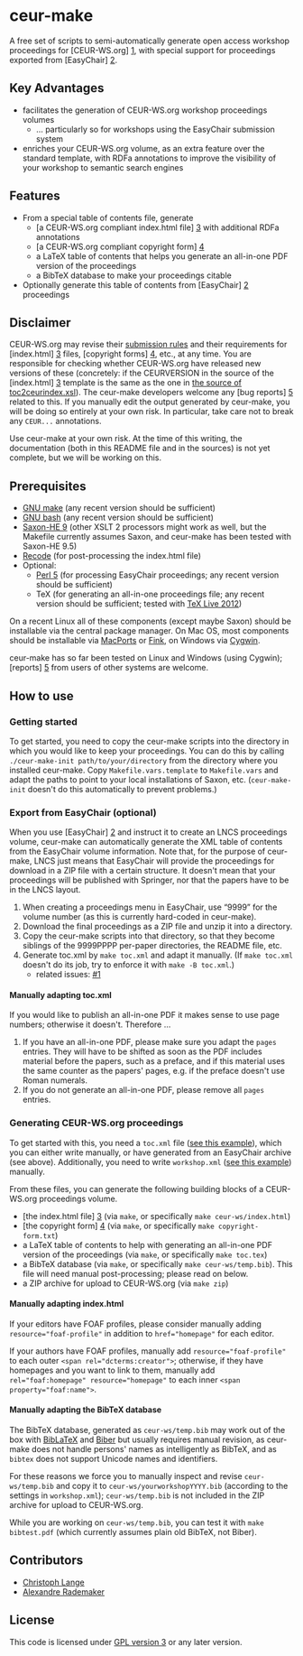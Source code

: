ceur-make
=========

A free set of scripts to semi-automatically generate open access workshop proceedings for [CEUR-WS.org] [1], with special support for proceedings exported from [EasyChair] [2].

Key Advantages
--------------

* facilitates the generation of CEUR-WS.org workshop proceedings volumes
  * … particularly so for workshops using the EasyChair submission system
* enriches your CEUR-WS.org volume, as an extra feature over the standard template, with RDFa annotations to improve the visibility of your workshop to semantic search engines

Features
--------

* From a special table of contents file, generate
  * [a CEUR-WS.org compliant index.html file] [3] with additional RDFa annotations
  * [a CEUR-WS.org compliant copyright form] [4]
  * a LaTeX table of contents that helps you generate an all-in-one PDF version of the proceedings
  * a BibTeX database to make your proceedings citable
* Optionally generate this table of contents from [EasyChair] [2] proceedings
  
Disclaimer
----------

CEUR-WS.org may revise their [submission rules](http://ceur-ws.org/HOWTOSUBMIT.html) and their requirements for [index.html] [3] files, [copyright forms] [4], etc., at any time.  You are responsible for checking whether CEUR-WS.org have released new versions of these (concretely: if the CEURVERSION in the source of the [index.html] [3] template is the same as the one in [the source of toc2ceurindex.xsl](toc2ceurindex.xsl)).  The ceur-make developers welcome any [bug reports] [5] related to this.  If you manually edit the output generated by ceur-make, you will be doing so entirely at your own risk.  In particular, take care not to break any `CEUR...` annotations.

Use ceur-make at your own risk.  At the time of this writing, the documentation (both in this README file and in the sources) is not yet complete, but we will be working on this.

Prerequisites
-------------

* [GNU make](http://www.gnu.org/software/make/) (any recent version should be sufficient)
* [GNU bash](http://www.gnu.org/software/bash/) (any recent version should be sufficient)
* [Saxon-HE 9](http://saxon.sourceforge.net) (other XSLT 2 processors might work as well, but the Makefile currently assumes Saxon, and ceur-make has been tested with Saxon-HE 9.5)
* [Recode](http://recode.progiciels-bpi.ca/index.html) (for post-processing the index.html file)
* Optional:
  * [Perl 5](http://www.perl.org/) (for processing EasyChair proceedings; any recent version should be sufficient)
  * TeX (for generating an all-in-one proceedings file; any recent version should be sufficient; tested with [TeX Live 2012](http://www.tug.org/texlive/))
  
On a recent Linux all of these components (except maybe Saxon) should be installable via the central package manager.  On Mac OS, most components should be installable via [MacPorts](http://www.macports.org/) or [Fink](http://fink.thetis.ig42.org/), on Windows via [Cygwin](http://cygwin.com/).

ceur-make has so far been tested on Linux and Windows (using Cygwin); [reports] [5] from users of other systems are welcome.

How to use
----------

### Getting started ###

To get started, you need to copy the ceur-make scripts into the directory in which you would like to keep your proceedings.  You can do this by calling `./ceur-make-init path/to/your/directory` from the directory where you installed ceur-make.  Copy `Makefile.vars.template` to `Makefile.vars` and adapt the paths to point to your local installations of Saxon, etc.  (`ceur-make-init` doesn't do this automatically to prevent problems.)

### Export from EasyChair (optional) ###

When you use [EasyChair] [2] and instruct it to create an LNCS proceedings volume, ceur-make can automatically generate the XML table of contents from the EasyChair volume information.  Note that, for the purpose of ceur-make, LNCS just means that EasyChair will provide the proceedings for download in a ZIP file with a certain structure.  It doesn't mean that your proceedings will be published with Springer, nor that the papers have to be in the LNCS layout.

1. When creating a proceedings menu in EasyChair, use “9999” for the volume number (as this is currently hard-coded in ceur-make).
2. Download the final proceedings as a ZIP file and unzip it into a directory.
3. Copy the ceur-make scripts into that directory, so that they become siblings of the 9999PPPP per-paper directories, the README file, etc.
4. Generate toc.xml by `make toc.xml` and adapt it manually.  (If `make toc.xml` doesn't do its job, try to enforce it with `make -B toc.xml`.)
   * related issues: [#1](https://github.com/ceurws/ceur-make/issues/1)

#### Manually adapting toc.xml ####

If you would like to publish an all-in-one PDF it makes sense to use page numbers; otherwise it doesn't.  Therefore …

1. If you have an all-in-one PDF, please make sure you adapt the `pages` entries.  They will have to be shifted as soon as the PDF includes material before the papers, such as a preface, and if this material uses the same counter as the papers' pages, e.g. if the preface doesn't use Roman numerals.
2. If you do not generate an all-in-one PDF, please remove all `pages` entries.

### Generating CEUR-WS.org proceedings ###

To get started with this, you need a `toc.xml` file ([see this example](toc.xml)), which you can either write manually, or have generated from an EasyChair archive (see above).  Additionally, you need to write `workshop.xml` ([see this example](workshop.xml)) manually.

From these files, you can generate the following building blocks of a CEUR-WS.org proceedings volume.

* [the index.html file] [3] (via `make`, or specifically `make ceur-ws/index.html`)
* [the copyright form] [4] (via `make`, or specifically `make copyright-form.txt`)
* a LaTeX table of contents to help with generating an all-in-one PDF version of the proceedings (via `make`, or specifically `make toc.tex`)
* a BibTeX database (via `make`, or specifically `make ceur-ws/temp.bib`).  This file will need manual post-processing; please read on below.
* a ZIP archive for upload to CEUR-WS.org (via `make zip`)

#### Manually adapting index.html ####

If your editors have FOAF profiles, please consider manually adding `resource="foaf-profile"` in addition to `href="homepage"` for each editor.

If your authors have FOAF profiles, manually add `resource="foaf-profile"` to each outer `<span rel="dcterms:creator">`; otherwise, if they have homepages and you want to link to them, manually add `rel="foaf:homepage" resource="homepage"` to each inner `<span property="foaf:name">`.

#### Manually adapting the BibTeX database ####

The BibTeX database, generated as `ceur-ws/temp.bib` may work out of the box with [BibLaTeX](http://www.ctan.org/tex-archive/help/Catalogue/entries/biblatex.html) and [Biber](http://biblatex-biber.sourceforge.net/) but usually requires manual revision, as ceur-make does not handle persons' names as intelligently as BibTeX, and as `bibtex` does not support Unicode names and identifiers.

For these reasons we force you to manually inspect and revise `ceur-ws/temp.bib` and copy it to `ceur-ws/yourworkshopYYYY.bib` (according to the settings in `workshop.xml`); `ceur-ws/temp.bib` is not included in the ZIP archive for upload to CEUR-WS.org.

While you are working on `ceur-ws/temp.bib`, you can test it with `make bibtest.pdf` (which currently assumes plain old BibTeX, not Biber).

Contributors
------------

* [Christoph Lange](http://langec.wordpress.com)
* [Alexandre Rademaker](https://github.com/arademaker)

License
-------

This code is licensed under [GPL version 3](LICENSE) or any later version.

 [1]: http://ceur-ws.org "CEUR-WS.org"
 [2]: http://easychair.org "EasyChair"
 [3]: http://ceur-ws.org/Vol-XXX/index.html "index.html"
 [4]: http://ceur-ws.org/Non-Ex-Publication-Permission-Template.txt "copyright form"
 [5]: https://github.com/ceurws/ceur-make/issues "issues"
